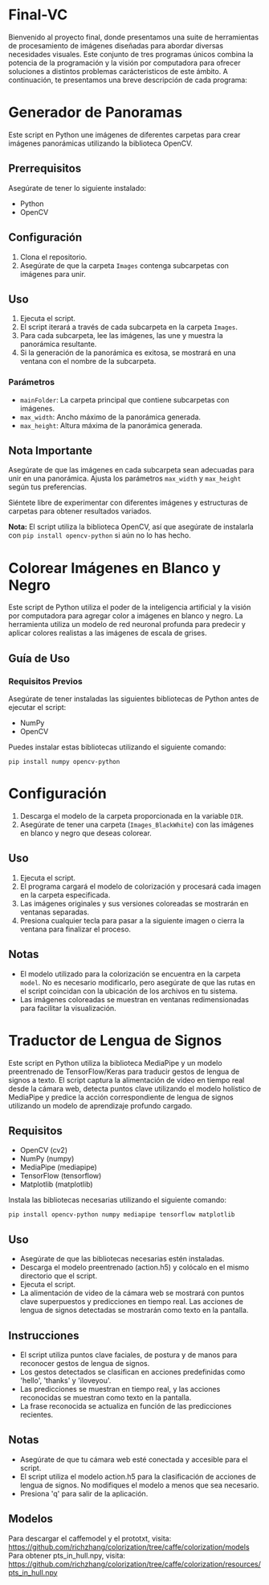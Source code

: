 # Final-VC

Bienvenido al proyecto final, donde presentamos una suite de herramientas de procesamiento de imágenes diseñadas para abordar diversas necesidades visuales. Este conjunto de tres programas únicos combina la potencia de la programación y la visión por computadora para ofrecer soluciones a distintos problemas carácteristicos de este ámbito. A continuación, te presentamos una breve descripción de cada programa:

# Generador de Panoramas

Este script en Python une imágenes de diferentes carpetas para crear imágenes panorámicas utilizando la biblioteca OpenCV.

## Prerrequisitos
Asegúrate de tener lo siguiente instalado:
- Python
- OpenCV

## Configuración
1. Clona el repositorio.
2. Asegúrate de que la carpeta `Images` contenga subcarpetas con imágenes para unir.

## Uso
1. Ejecuta el script.
2. El script iterará a través de cada subcarpeta en la carpeta `Images`.
3. Para cada subcarpeta, lee las imágenes, las une y muestra la panorámica resultante.
4. Si la generación de la panorámica es exitosa, se mostrará en una ventana con el nombre de la subcarpeta.

### Parámetros
- `mainFolder`: La carpeta principal que contiene subcarpetas con imágenes.
- `max_width`: Ancho máximo de la panorámica generada.
- `max_height`: Altura máxima de la panorámica generada.

## Nota Importante
Asegúrate de que las imágenes en cada subcarpeta sean adecuadas para unir en una panorámica. Ajusta los parámetros `max_width` y `max_height` según tus preferencias.

Siéntete libre de experimentar con diferentes imágenes y estructuras de carpetas para obtener resultados variados.

**Nota:** El script utiliza la biblioteca OpenCV, así que asegúrate de instalarla con `pip install opencv-python` si aún no lo has hecho.

# Colorear Imágenes en Blanco y Negro

Este script de Python utiliza el poder de la inteligencia artificial y la visión por computadora para agregar color a imágenes en blanco y negro. La herramienta utiliza un modelo de red neuronal profunda para predecir y aplicar colores realistas a las imágenes de escala de grises.

## Guía de Uso

### Requisitos Previos
Asegúrate de tener instaladas las siguientes bibliotecas de Python antes de ejecutar el script:

- NumPy
- OpenCV

Puedes instalar estas bibliotecas utilizando el siguiente comando:

`pip install numpy opencv-python`

# Configuración
1. Descarga el modelo de la carpeta proporcionada en la variable `DIR`.
2. Asegúrate de tener una carpeta (`Images_BlackWhite`) con las imágenes en blanco y negro que deseas colorear.

## Uso
1. Ejecuta el script.
2. El programa cargará el modelo de colorización y procesará cada imagen en la carpeta especificada.
3. Las imágenes originales y sus versiones coloreadas se mostrarán en ventanas separadas.
4. Presiona cualquier tecla para pasar a la siguiente imagen o cierra la ventana para finalizar el proceso.

## Notas
- El modelo utilizado para la colorización se encuentra en la carpeta `model`. No es necesario modificarlo, pero asegúrate de que las rutas en el script coincidan con la ubicación de los archivos en tu sistema.
- Las imágenes coloreadas se muestran en ventanas redimensionadas para facilitar la visualización.

# Traductor de Lengua de Signos

Este script en Python utiliza la biblioteca MediaPipe y un modelo preentrenado de TensorFlow/Keras para traducir gestos de lengua de signos a texto. El script captura la alimentación de video en tiempo real desde la cámara web, detecta puntos clave utilizando el modelo holístico de MediaPipe y predice la acción correspondiente de lengua de signos utilizando un modelo de aprendizaje profundo cargado.

## Requisitos

- OpenCV (cv2)
- NumPy (numpy)
- MediaPipe (mediapipe)
- TensorFlow (tensorflow)
- Matplotlib (matplotlib)

Instala las bibliotecas necesarias utilizando el siguiente comando:

`pip install opencv-python numpy mediapipe tensorflow matplotlib`

##  Uso

- Asegúrate de que las bibliotecas necesarias estén instaladas.
- Descarga el modelo preentrenado (action.h5) y colócalo en el mismo directorio que el script.
- Ejecuta el script.
- La alimentación de video de la cámara web se mostrará con puntos clave superpuestos y predicciones en tiempo real. Las acciones de lengua de signos detectadas se mostrarán como texto en la pantalla.

##  Instrucciones

- El script utiliza puntos clave faciales, de postura y de manos para reconocer gestos de lengua de signos.
- Los gestos detectados se clasifican en acciones predefinidas como 'hello', 'thanks' y 'iloveyou'.
- Las predicciones se muestran en tiempo real, y las acciones reconocidas se muestran como texto en la pantalla.
- La frase reconocida se actualiza en función de las predicciones recientes.

##  Notas

- Asegúrate de que tu cámara web esté conectada y accesible para el script.
- El script utiliza el modelo action.h5 para la clasificación de acciones de lengua de signos. No modifiques el modelo a menos que sea necesario.
- Presiona 'q' para salir de la aplicación.

##  Modelos
Para descargar el caffemodel y el prototxt, visita: https://github.com/richzhang/colorization/tree/caffe/colorization/models
Para obtener pts_in_hull.npy, visita: https://github.com/richzhang/colorization/tree/caffe/colorization/resources/pts_in_hull.npy
